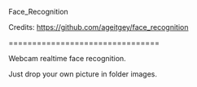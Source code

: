 Face_Recognition

Credits:
https://github.com/ageitgey/face_recognition

================================

Webcam realtime face recognition.

Just drop your own picture in folder images.